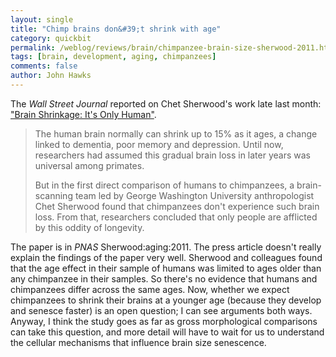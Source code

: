 ```yaml
---
layout: single 
title: "Chimp brains don&#39;t shrink with age" 
category: quickbit
permalink: /weblog/reviews/brain/chimpanzee-brain-size-sherwood-2011.html
tags: [brain, development, aging, chimpanzees] 
comments: false 
author: John Hawks 
---
```


The <i>Wall Street Journal</i> reported on Chet Sherwood's work late last month: <a href="http://online.wsj.com/article/SB10001424053111903999904576468224286877908.html?mod=WSJ_hp_MIDDLENexttoWhatsNewsTop">"Brain Shrinkage: It's Only Human"</a>. 

<blockquote>The human brain normally can shrink up to 15% as it ages, a change linked to dementia, poor memory and depression. Until now, researchers had assumed this gradual brain loss in later years was universal among primates.

But in the first direct comparison of humans to chimpanzees, a brain-scanning team led by George Washington University anthropologist Chet Sherwood found that chimpanzees don't experience such brain loss. From that, researchers concluded that only people are afflicted by this oddity of longevity.</blockquote>

The paper is in <i>PNAS</i> <bib>Sherwood:aging:2011</bib>. The press article doesn't really explain the findings of the paper very well. Sherwood and colleagues found that the age effect in their sample of humans was limited to ages older than any chimpanzee in their samples. So there's no evidence that humans and chimpanzees differ across the same ages. Now, whether we expect chimpanzees to shrink their brains at a younger age (because they develop and senesce faster) is an open question; I can see arguments both ways. Anyway, I think the study goes as far as gross morphological comparisons can take this question, and more detail will have to wait for us to understand the cellular mechanisms that influence brain size senescence. 

